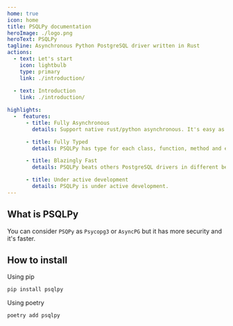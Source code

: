 ```yaml
---
home: true
icon: home
title: PSQLPy documentation
heroImage: ./logo.png
heroText: PSQLPy
tagline: Asynchronous Python PostgreSQL driver written in Rust
actions:
  - text: Let's start
    icon: lightbulb
    type: primary
    link: ./introduction/
  
  - text: Introduction
    link: ./introduction/

highlights:
  -  features:
      - title: Fully Asynchronous
        details: Support native rust/python asynchronous. It's easy as it seems.

      - title: Fully Typed
        details: PSQLPy has type for each class, function, method and etc.

      - title: Blazingly Fast
        details: PSQLPy beats others PostgreSQL drivers in different benchmarks.

      - title: Under active development
        details: PSQLPy is under active development.
---
```

## What is PSQLPy
You can consider `PSQPy` as `Psycopg3` or `AsyncPG` but it has more security and it's faster.

## How to install
Using pip
```bash
pip install psqlpy
```

Using poetry
```
poetry add psqlpy
```